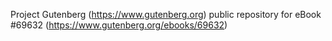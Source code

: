 Project Gutenberg (https://www.gutenberg.org) public repository for
eBook #69632 (https://www.gutenberg.org/ebooks/69632)
